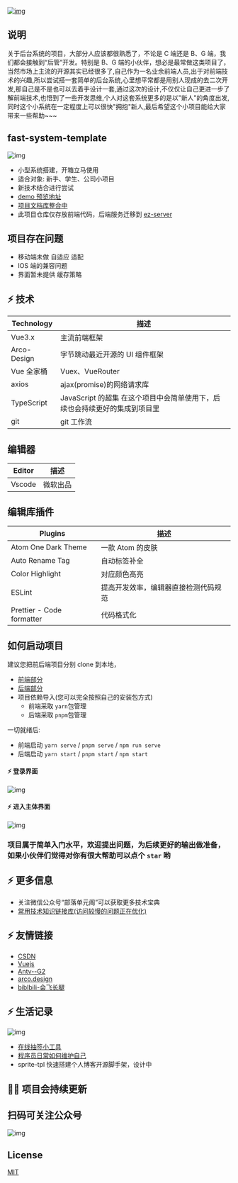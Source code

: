 [![img](https://img.shields.io/badge/fast--system----template-0.1.6-orange)](https://github.com/airhang-cloud/fast-system--template)

## 说明

关于后台系统的项目，大部分人应该都很熟悉了，不论是 C 端还是 B、G 端，我们都会接触到“后管”开发。特别是 B、G 端的小伙伴，想必是最常做这类项目了，当然市场上主流的开源其实已经很多了,自己作为一名业余前端人员,出于对前端技术的兴趣,所以尝试搭一套简单的后台系统,心里想平常都是用别人现成的去二次开发,那自己是不是也可以去着手设计一套,通过这次的设计,不仅仅让自己更进一步了解前端技术,也悟到了一些开发思维,个人对这套系统更多的是以"新人"的角度出发,同时这个小系统在一定程度上可以很快"拥抱"新人,最后希望这个小项目能给大家带来一些帮助~~~

## fast-system-template

![img](https://img.airhang.ltd/Logo.png)

-   小型系统搭建，开箱立马使用
-   适合对象: 新手、学生、公司小项目
-   新技术结合进行尝试
-   [demo 预览地址](https://airhang-cloud.github.io/fast-system-template-pre)
-   [项目文档库整合中](https://airhang-cloud.github.io/fast-template-docs/)
-   此项目仓库仅存放前端代码，后端服务迁移到 [ez-server](https://github.com/airhang-cloud/nestjs-template-mock)

## 项目存在问题

-   移动端未做 自适应 适配
-   IOS 端的兼容问题
-   界面暂未提供 缓存策略

## ⚡️ 技术

| Technology  | 描述                                                                       |
| ----------- | -------------------------------------------------------------------------- |
| Vue3.x      | 主流前端框架                                                               |
| Arco-Design | 字节跳动最近开源的 UI 组件框架                                             |
| Vue 全家桶  | Vuex、VueRouter                                                            |
| axios       | ajax(promise)的网络请求库                                                  |
| TypeScript  | JavaScript 的超集 在这个项目中会简单使用下，后续也会持续更好的集成到项目里 |
| git         | git 工作流                                                                 |

## 编辑器

| Editor | 描述     |
| ------ | -------- |
| Vscode | 微软出品 |

## 编辑库插件

| Plugins                   | 描述                                 |
| ------------------------- | ------------------------------------ |
| Atom One Dark Theme       | 一款 Atom 的皮肤                     |
| Auto Rename Tag           | 自动标签补全                         |
| Color Highlight           | 对应颜色高亮                         |
| ESLint                    | 提高开发效率，编辑器直接检测代码规范 |
| Prettier - Code formatter | 代码格式化                           |

## 如何启动项目

建议您把前后端项目分别 clone 到本地，

-   [前端部分](https://github.com/airhang-cloud/fast-system--template)
-   [后端部分](https://github.com/airhang-cloud/nestjs-template-mock)
-   项目依赖导入(您可以完全按照自己的安装包方式)
    -   前端采取 `yarn`包管理
    -   后端采取 `pnpm`包管理

一切就绪后:

-   前端启动 `yarn serve` / `pnpm serve` / `npm run serve`
-   后端启动 `yarn start` / `pnpm start` / `npm start`

#### ⚡️ 登录界面

![img](https://img.airhang.ltd/admin.png)

#### ⚡️ 进入主体界面

![img](https://img.airhang.ltd/main1.png)

### 项目属于简单入门水平，欢迎提出问题，为后续更好的输出做准备，如果小伙伴们觉得对你有很大帮助可以点个 `star` 哟

## ⚡️ 更多信息

-   关注微信公众号“部落单元阁”可以获取更多技术宝典
-   [常用技术知识链接库(访问较慢的问题正在优化)](https://airhang.ltd/)

## ⚡️ 友情链接

-   [CSDN](https://blog.csdn.net/weixin_44971067/article/details/122867641?spm=1001.2014.3001.5501)
-   [Vuejs](https://v3.cn.vuejs.org/)
-   [Antv--G2](https://g2.antv.vision/zh/examples/case/dynamic/#dynamic-bar)
-   [arco.design](https://arco.design/)
-   [biblbili-会飞长腿](https://www.bilibili.com/video/BV1VF411n7X6?spm_id_from=333.1007.top_right_bar_window_history.content.click)

## ⚡️ 生活记录

![img](https://img.airhang.ltd/75066cf0ec4927ba35af3df8f07c919.jpg)

-   [在线抽签小工具](https://www.bilibili.com/video/BV11m4y197Wt?spm_id_from=333.999.0.0)
-   [程序员日常如何维护自己](https://github.com/airhang-cloud/GOODLUCKY)
-   sprite-tpl 快速搭建个人博客开源脚手架，设计中

## 👩‍💻 项目会持续更新

## 扫码可关注公众号

![img](https://img.airhang.ltd/qrcode_for_gh_828926fd8e2d_258.jpg)

## License

[MIT](https://choosealicense.com/licenses/mit/)
